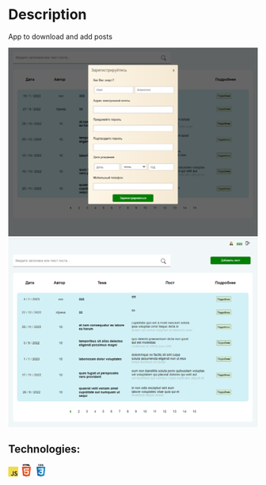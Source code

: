# Description

App to download and add posts

<img width="700" alt="Снимок экрана приложения Posts" src="https://github.com/IrinaParamonova7980/Posts-app/blob/master/js1.png">
<img width="700" alt="Снимок экрана приложения Posts" src="https://github.com/IrinaParamonova7980/Posts-app/blob/master/js2.png">

## Technologies:
<code><img height="20" src="https://raw.githubusercontent.com/github/explore/80688e429a7d4ef2fca1e82350fe8e3517d3494d/topics/javascript/javascript.png"></code>
<code><img height="25" src="https://raw.githubusercontent.com/github/explore/80688e429a7d4ef2fca1e82350fe8e3517d3494d/topics/html/html.png"></code>
<code><img height="25" src="https://raw.githubusercontent.com/github/explore/80688e429a7d4ef2fca1e82350fe8e3517d3494d/topics/css/css.png"></code>
